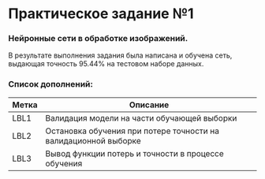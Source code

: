 # Практическое задание №1
### Нейронные сети в обработке изображений.

В результате выполнения задания была написана и обучена сеть, выдающая точность 95.44% на тестовом наборе данных.

### Список дополнений:
| Метка | Описание |
| ----- |--------|
| LBL1  | Валидация модели на части обучающей выборки |
| LBL2  | Остановка обучения при потере точности на валидационной выборке |
| LBL3  | Вывод функции потерь и точности в процессе обучения |

